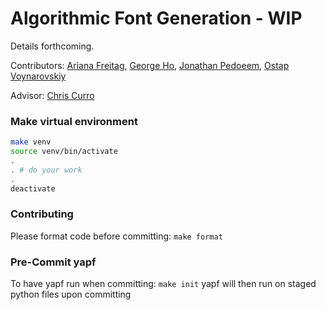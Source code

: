 # Algorithmic Font Generation - WIP

Details forthcoming.

Contributors: [Ariana Freitag](https://github.com/arianafreitag), [George Ho](https://github.com/eigenfoo), [Jonathan Pedoeem](https://github.com/Jped), [Ostap Voynarovskiy](https://github.com/ostapstephan)

Advisor: [Chris Curro](https://github.com/ccurro)

### Make virtual environment

```bash
make venv
source venv/bin/activate
.
. # do your work
.
deactivate

```
### Contributing

Please format code before committing: `make format`

### Pre-Commit yapf
To have yapf run when committing: `make init`
yapf will then run on staged python files upon committing
